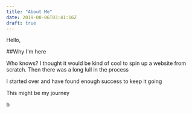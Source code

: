 ```yaml
---
title: "About Me"
date: 2019-08-06T03:41:16Z
draft: true
---
```


Hello,

##Why I'm here

Who knows? I thought it would be kind of cool to spin up a website from scratch. Then there was a long lull in the process

I started over and have found enough success to keep it going

This might be my journey

b
